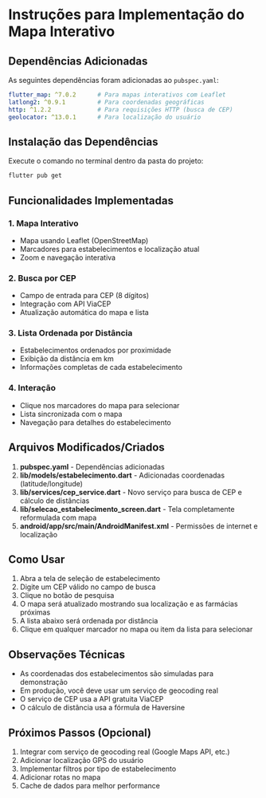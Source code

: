 # Instruções para Implementação do Mapa Interativo

## Dependências Adicionadas

As seguintes dependências foram adicionadas ao `pubspec.yaml`:

```yaml
flutter_map: ^7.0.2      # Para mapas interativos com Leaflet
latlong2: ^0.9.1         # Para coordenadas geográficas
http: ^1.2.2             # Para requisições HTTP (busca de CEP)
geolocator: ^13.0.1      # Para localização do usuário
```

## Instalação das Dependências

Execute o comando no terminal dentro da pasta do projeto:

```bash
flutter pub get
```

## Funcionalidades Implementadas

### 1. Mapa Interativo
- Mapa usando Leaflet (OpenStreetMap)
- Marcadores para estabelecimentos e localização atual
- Zoom e navegação interativa

### 2. Busca por CEP
- Campo de entrada para CEP (8 dígitos)
- Integração com API ViaCEP
- Atualização automática do mapa e lista

### 3. Lista Ordenada por Distância
- Estabelecimentos ordenados por proximidade
- Exibição da distância em km
- Informações completas de cada estabelecimento

### 4. Interação
- Clique nos marcadores do mapa para selecionar
- Lista sincronizada com o mapa
- Navegação para detalhes do estabelecimento

## Arquivos Modificados/Criados

1. **pubspec.yaml** - Dependências adicionadas
2. **lib/models/estabelecimento.dart** - Adicionadas coordenadas (latitude/longitude)
3. **lib/services/cep_service.dart** - Novo serviço para busca de CEP e cálculo de distâncias
4. **lib/selecao_estabelecimento_screen.dart** - Tela completamente reformulada com mapa
5. **android/app/src/main/AndroidManifest.xml** - Permissões de internet e localização

## Como Usar

1. Abra a tela de seleção de estabelecimento
2. Digite um CEP válido no campo de busca
3. Clique no botão de pesquisa
4. O mapa será atualizado mostrando sua localização e as farmácias próximas
5. A lista abaixo será ordenada por distância
6. Clique em qualquer marcador no mapa ou item da lista para selecionar

## Observações Técnicas

- As coordenadas dos estabelecimentos são simuladas para demonstração
- Em produção, você deve usar um serviço de geocoding real
- O serviço de CEP usa a API gratuita ViaCEP
- O cálculo de distância usa a fórmula de Haversine

## Próximos Passos (Opcional)

1. Integrar com serviço de geocoding real (Google Maps API, etc.)
2. Adicionar localização GPS do usuário
3. Implementar filtros por tipo de estabelecimento
4. Adicionar rotas no mapa
5. Cache de dados para melhor performance